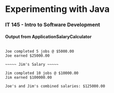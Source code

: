 # Experimenting with Java

### IT 145 - Intro to Software Development


#### Output from ApplicationSalaryCalculator

~~~~~ Joe's Salary ~~~~~

Joe completed 5 jobs @ $5000.00
Joe earned $25000.00

~~~~~ Jim's Salary ~~~~~

Jim completed 10 jobs @ $10000.00
Jim earned $100000.00

Joe's and Jim's combined salaries: $125000.00

